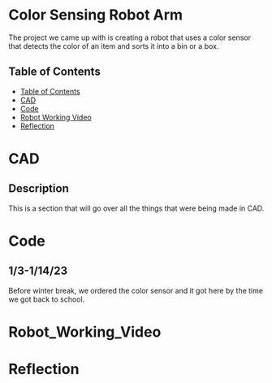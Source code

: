 # Color Sensing Robot Arm
The project we came up with is creating a robot that uses a color sensor that detects the color of an item and sorts it into a bin or a box.
## Table of Contents
* [Table of Contents](#TableOfContents)
* [CAD](#CAD)
* [Code](#Code)
* [Robot Working Video](#Robot_Working_Video)
* [Reflection](#Reflection)

# CAD
## Description
This is a section that will go over all the things that were being made in CAD. 
# Code
## 1/3-1/14/23
Before winter break, we ordered the color sensor and it got here by the time we got back to school. 

# Robot_Working_Video

# Reflection

